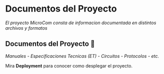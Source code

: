 # Documentos del Proyecto

_El proyecto MicroCom consta de informacion documentada en distintos archivos y formatos_

## Documentos del Proyecto 🚀

_Manuales - Especificaciones Tecnicas (ET) - Circuitos - Protocolos - etc._

Mira **Deployment** para conocer como desplegar el proyecto.
